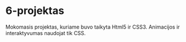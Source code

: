 # 6-projektas
Mokomasis projektas, kuriame buvo taikyta Html5 ir CSS3. Animacijos ir interaktyvumas naudojat tik CSS.
